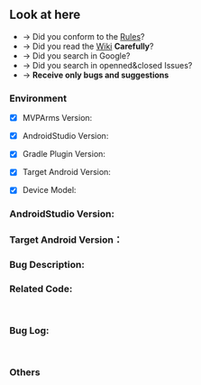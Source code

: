 ## Look at here

- → Did you conform to the [Rules](https://github.com/JessYanCoding/MVPArms/issues/150)?
- → Did you read the [Wiki](https://github.com/JessYanCoding/MVPArms/wiki) **Carefully**?
- → Did you search in Google?
- → Did you search in openned&closed Issues?
- → **Receive only bugs and suggestions**

### Environment

- [x] MVPArms Version: <!--like: v2.3.1 -->
- [x] AndroidStudio Version: <!-- like: v3.0.0 -->
- [x] Gradle Plugin Version: <!-- like: v3.0.0 -->
- [x] Target Android Version: <!-- like: Android 5.0 -->
- [x] Device Model: <!-- like: Nexus 6 -->


### AndroidStudio Version:


### Target Android Version：


### Bug Description:
<!-- 不接受框架之外的问题, 比如说 Retrofit 怎么使用, 不接受基础的问题以及 Google 或者百度能搜索到的问题, 比如说 Gradle 怎么下载不了三方库, 不接受已经回答过的 issues, 比如说 DaggerAppComponent, DaggerUserComponent 文件怎么不存在, 提问前最好先看下 https://github.com/JessYanCoding/MVPArms/issues/150, 当发现此 issues 不符合要求, 会在未被告知的情况下直接被 close -->

### Related Code:
```java
  

```

### Bug Log:
```log


```

### Others
